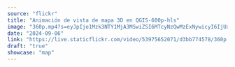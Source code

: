 ```yaml
---
source: "flickr"
title: "Animación de vista de mapa 3D en QGIS-600p-hls"
image: "360p.mp4?s=eyJpIjo1Mzk3NTY1MjA3MSwiZSI6MTcyNzQwMzExNywicyI6IjUxY2RlNTk0NDE0NDRkZDBlNzIyZTJjYmIxMGM1Njk1ZjczMzEwZDEiLCJ2IjoxfQ.mp4"
date: "2024-09-06"
link: "https://live.staticflickr.com/video/53975652071/d3bb774578/360p.mp4?s=eyJpIjo1Mzk3NTY1MjA3MSwiZSI6MTcyNzQwMzExNywicyI6IjUxY2RlNTk0NDE0NDRkZDBlNzIyZTJjYmIxMGM1Njk1ZjczMzEwZDEiLCJ2IjoxfQ"
draft: "true"
showcase: "map"
---
```

